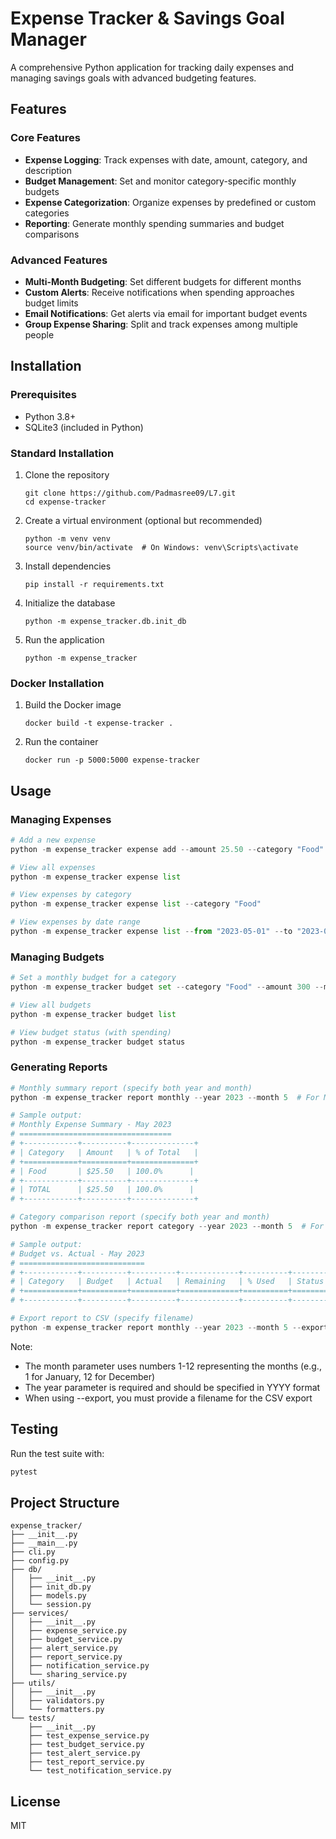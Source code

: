 # Expense Tracker & Savings Goal Manager

A comprehensive Python application for tracking daily expenses and managing savings goals with advanced budgeting features.

## Features

### Core Features

- **Expense Logging**: Track expenses with date, amount, category, and description
- **Budget Management**: Set and monitor category-specific monthly budgets
- **Expense Categorization**: Organize expenses by predefined or custom categories
- **Reporting**: Generate monthly spending summaries and budget comparisons

### Advanced Features

- **Multi-Month Budgeting**: Set different budgets for different months
- **Custom Alerts**: Receive notifications when spending approaches budget limits
- **Email Notifications**: Get alerts via email for important budget events
- **Group Expense Sharing**: Split and track expenses among multiple people

## Installation

### Prerequisites

- Python 3.8+
- SQLite3 (included in Python)

### Standard Installation

1. Clone the repository

   ```
   git clone https://github.com/Padmasree09/L7.git
   cd expense-tracker
   ```

2. Create a virtual environment (optional but recommended)

   ```
   python -m venv venv
   source venv/bin/activate  # On Windows: venv\Scripts\activate
   ```

3. Install dependencies

   ```
   pip install -r requirements.txt
   ```

4. Initialize the database

   ```
   python -m expense_tracker.db.init_db
   ```

5. Run the application
   ```
   python -m expense_tracker
   ```

### Docker Installation

1. Build the Docker image

   ```
   docker build -t expense-tracker .
   ```

2. Run the container
   ```
   docker run -p 5000:5000 expense-tracker
   ```

## Usage

### Managing Expenses

```python
# Add a new expense
python -m expense_tracker expense add --amount 25.50 --category "Food" --description "Lunch at cafe" --date "2023-05-15"

# View all expenses
python -m expense_tracker expense list

# View expenses by category
python -m expense_tracker expense list --category "Food"

# View expenses by date range
python -m expense_tracker expense list --from "2023-05-01" --to "2023-05-31"
```

### Managing Budgets

```python
# Set a monthly budget for a category
python -m expense_tracker budget set --category "Food" --amount 300 --month "2023-05"

# View all budgets
python -m expense_tracker budget list

# View budget status (with spending)
python -m expense_tracker budget status
```

### Generating Reports

```python
# Monthly summary report (specify both year and month)
python -m expense_tracker report monthly --year 2023 --month 5  # For May 2023

# Sample output:
# Monthly Expense Summary - May 2023
# ==================================
# +------------+----------+--------------+
# | Category   | Amount   | % of Total   |
# +============+==========+==============+
# | Food       | $25.50   | 100.0%      |
# +------------+----------+--------------+
# | TOTAL      | $25.50   | 100.0%      |
# +------------+----------+--------------+

# Category comparison report (specify both year and month)
python -m expense_tracker report category --year 2023 --month 5  # For May 2023

# Sample output:
# Budget vs. Actual - May 2023
# ============================
# +------------+----------+----------+-------------+----------+----------+
# | Category   | Budget   | Actual   | Remaining   | % Used   | Status   |
# +============+==========+==========+=============+==========+==========+
# +------------+----------+----------+-------------+----------+----------+

# Export report to CSV (specify filename)
python -m expense_tracker report monthly --year 2023 --month 5 --export monthly_report.csv
```

Note:

- The month parameter uses numbers 1-12 representing the months (e.g., 1 for January, 12 for December)
- The year parameter is required and should be specified in YYYY format
- When using --export, you must provide a filename for the CSV export

## Testing

Run the test suite with:

```bash
pytest
```

## Project Structure

```
expense_tracker/
├── __init__.py
├── __main__.py
├── cli.py
├── config.py
├── db/
│   ├── __init__.py
│   ├── init_db.py
│   ├── models.py
│   └── session.py
├── services/
│   ├── __init__.py
│   ├── expense_service.py
│   ├── budget_service.py
│   ├── alert_service.py
│   ├── report_service.py
│   ├── notification_service.py
│   └── sharing_service.py
├── utils/
│   ├── __init__.py
│   ├── validators.py
│   └── formatters.py
└── tests/
    ├── __init__.py
    ├── test_expense_service.py
    ├── test_budget_service.py
    ├── test_alert_service.py
    ├── test_report_service.py
    └── test_notification_service.py
```

## License

MIT
